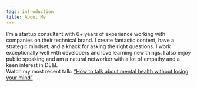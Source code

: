 ```yaml
---
tags: introduction
title: About Me
---
```


I’m a startup consultant with 6+ years of experience working with companies on their technical brand. I create fantastic content, have a strategic mindset, and a knack for asking the right questions. I work exceptionally well with developers and love learning new things. I also enjoy public speaking and am a natural networker with a lot of empathy and a keen interest in DE&I.
<br>
Watch my most recent talk: [“How to talk about mental health without losing your mind”](https://www.youtube.com/watch?v=dQw4w9WgXcQ)